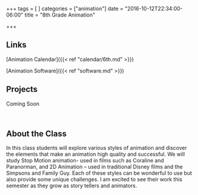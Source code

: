 +++
tags = [
]
categories = ["animation"]
date = "2016-10-12T22:34:00-06:00"
title = "8th Grade Animation"

+++

## Links

[Animation Calendar]({{< ref "calendar/6th.md" >}})

[Animation Software]({{< ref "software.md" >}})

## Projects

Coming Soon 

&nbsp;

## About the Class

In this class students will explore various styles of animation and discover the elements that make an animation high quality and successful. We will study Stop Motion animation- used in films such as Coraline and Paranorman, and 2D Animation – used in traditional Disney films and the Simpsons and Family Guy. Each of these styles can be wonderful to use but also provide some unique challenges. I am excited to see their work this semester as they grow as story tellers and animators.


